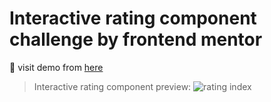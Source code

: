 # Interactive rating component challenge by frontend mentor

:link: visit demo from [here](https://sytreacy.github.io/interactive-rating-component/)

> Interactive rating component preview: 
![rating index](https://user-images.githubusercontent.com/82701495/211197579-b8142b7e-6460-413f-b7be-998d7bc5adb2.png)
